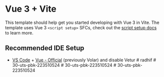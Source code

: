 # Vue 3 + Vite

This template should help get you started developing with Vue 3 in Vite. The template uses Vue 3 `<script setup>` SFCs, check out the [script setup docs](https://v3.vuejs.org/api/sfc-script-setup.html#sfc-script-setup) to learn more.

## Recommended IDE Setup

- [VS Code](https://code.visualstudio.com/) + [Vue - Official](https://marketplace.visualstudio.com/items?itemName=Vue.volar) (previously Volar) and disable Vetur
#   r a d h i f  
 #   3 0 - u t s - p b k - 2 2 3 5 1 0 5 2 4  
 #   3 0 - u t s - p b k - 2 2 3 5 1 0 5 2 4  
 #   3 0 - u t s - p b k - 2 2 3 5 1 0 5 2 4  
 